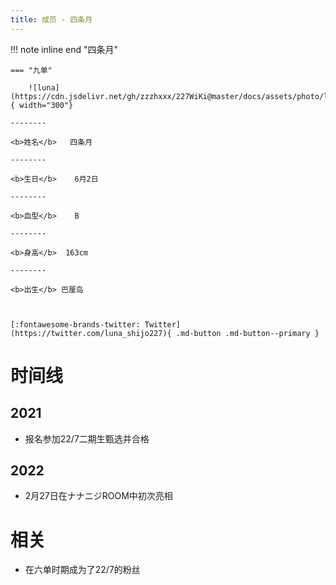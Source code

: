 ```yaml
---
title: 成员 - 四条月
---
```


!!! note inline end "四条月"

    === "九单"

        ![luna](https://cdn.jsdelivr.net/gh/zzzhxxx/227WiKi@master/docs/assets/photo/luna/9th.jpg){ width="300"}

    --------

    <b>姓名</b>   四条月

    --------

    <b>生日</b>    6月2日

    --------

    <b>血型</b>    B

    --------

    <b>身高</b>  163cm

    --------

    <b>出生</b> 巴厘岛

  

    [:fontawesome-brands-twitter: Twitter](https://twitter.com/luna_shijo227){ .md-button .md-button--primary }

# 时间线
## 2021 

- 报名参加22/7二期生甄选并合格

## 2022

- 2月27日在ナナニジROOM中初次亮相

# 相关

- 在六单时期成为了22/7的粉丝